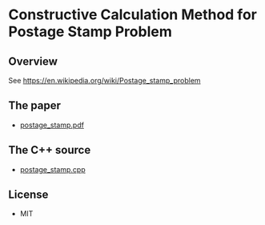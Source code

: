# Constructive Calculation Method for Postage Stamp Problem

## Overview

See https://en.wikipedia.org/wiki/Postage_stamp_problem

## The paper

- [postage_stamp.pdf](postage_stamp.pdf)

## The C++ source

- [postage_stamp.cpp](postage_stamp.cpp)

## License

- MIT
